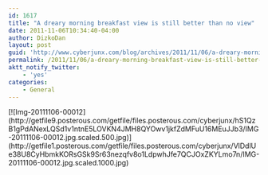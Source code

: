 ```yaml
---
id: 1617
title: "A dreary morning breakfast view is still better than no view"
date: 2011-11-06T10:34:40-04:00
author: DizkoDan
layout: post
guid: 'http://www.cyberjunx.com/blog/archives/2011/11/06/a-dreary-morning-breakfast-view-is-still-better-than-no-view/'
permalink: /2011/11/06/a-dreary-morning-breakfast-view-is-still-better-than-no-view/
aktt_notify_twitter:
    - 'yes'
categories:
    - General
---
```


<div class="posterous_autopost"><div class="p_embed p_image_embed"> [![Img-20111106-00012](http://getfile9.posterous.com/getfile/files.posterous.com/cyberjunx/hS1QzB1gPdANexLQSd1v1ntnE5LOVKN4JMH8QYOwv1jkfZdMFuU16MEuJJb3/IMG-20111106-00012.jpg.scaled.500.jpg)](http://getfile1.posterous.com/getfile/files.posterous.com/cyberjunx/VlDdlUe38U8CyHbmkKORsGSk9Sr63nezqfv8o1LdpwhJfe7QCJOxZKYLmo7n/IMG-20111106-00012.jpg.scaled.1000.jpg) </div></div>